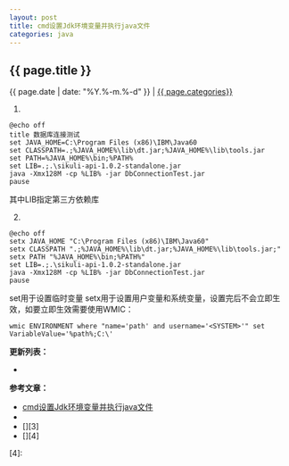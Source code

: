 ```yaml
---
layout: post
title: cmd设置Jdk环境变量并执行java文件
categories: java
---
```


## {{ page.title }}

{{ page.date | date: "%Y.%-m.%-d" }} | <a href="/archive#{{ page.categories }}">{{ page.categories}}</a>

1.

```
@echo off
title 数据库连接测试
set JAVA_HOME=C:\Program Files (x86)\IBM\Java60
set CLASSPATH=.;%JAVA_HOME%\lib\dt.jar;%JAVA_HOME%\lib\tools.jar
set PATH=%JAVA_HOME%\bin;%PATH%
set LIB=.;.\sikuli-api-1.0.2-standalone.jar
java -Xmx128M -cp %LIB% -jar DbConnectionTest.jar
pause
```

其中LIB指定第三方依赖库

2.

```
@echo off
setx JAVA_HOME "C:\Program Files (x86)\IBM\Java60"
setx CLASSPATH ".;%JAVA_HOME%\lib\dt.jar;%JAVA_HOME%\lib\tools.jar;"
setx PATH "%JAVA_HOME%\bin;%PATH%"
set LIB=.;.\sikuli-api-1.0.2-standalone.jar
java -Xmx128M -cp %LIB% -jar DbConnectionTest.jar
pause
```

set用于设置临时变量
setx用于设置用户变量和系统变量，设置完后不会立即生效，如要立即生效需要使用WMIC：

```
wmic ENVIRONMENT where "name='path' and username='<SYSTEM>'" set VariableValue='%path%;C:\'
```

**更新列表：**

*



**参考文章：**

* [cmd设置Jdk环境变量并执行java文件][1]
* [][2]
* [][3]
* [][4]


[1]: https://blog.csdn.net/dongtianlaile/article/details/21159171
[2]: 
[3]: 
[4]: 